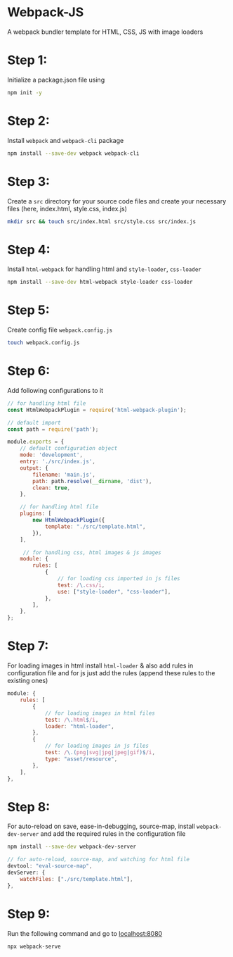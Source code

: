 # Webpack-JS
A webpack bundler template for HTML, CSS, JS with image loaders

# Step 1: 
Initialize a package.json file using
```bash
npm init -y
```

# Step 2:
Install `webpack` and `webpack-cli` package
```bash
npm install --save-dev webpack webpack-cli
```

# Step 3:
Create a `src` directory for your source code files and create your necessary files (here, index.html, style.css, index.js)
```bash
mkdir src && touch src/index.html src/style.css src/index.js
```

# Step 4:
Install `html-webpack` for handling html and `style-loader`, `css-loader`
```bash
npm install --save-dev html-webpack style-loader css-loader
```

# Step 5:
Create config file `webpack.config.js` 
```bash
touch webpack.config.js
```

# Step 6:
Add following configurations to it
```js
// for handling html file
const HtmlWebpackPlugin = require('html-webpack-plugin');

// default import
const path = require('path');

module.exports = {
    // default configuration object
    mode: 'development',
    entry: './src/index.js',
    output: {
        filename: 'main.js',
        path: path.resolve(__dirname, 'dist'),
        clean: true,
    },

    // for handling html file
    plugins: [
        new HtmlWebpackPlugin({
            template: "./src/template.html",
        }),
    ],

     // for handling css, html images & js images
    module: {
        rules: [
            {
                // for loading css imported in js files
                test: /\.css/i,
                use: ["style-loader", "css-loader"],
            },
        ],
    },
};
```

# Step 7:
For loading images in html install `html-loader` & also add rules in configuration file and for js just add the rules (append these rules to the existing ones)
```js
module: {
    rules: [
        {
            // for loading images in html files
            test: /\.html$/i,
            loader: "html-loader",
        },
        {
            // for loading images in js files
            test: /\.(png|svg|jpg|jpeg|gif)$/i,
            type: "asset/resource",
        },
    ],
},
```

# Step 8:
For auto-reload on save, ease-in-debugging, source-map, install `webpack-dev-server` and add the required rules in the configuration file
```bash
npm install --save-dev webpack-dev-server
```
```js
// for auto-reload, source-map, and watching for html file
devtool: "eval-source-map",
devServer: {
    watchFiles: ["./src/template.html"],
},
```

# Step 9:
Run the following command and go to [localhost:8080](http://localhost:8080/)
```bash
npx webpack-serve
```